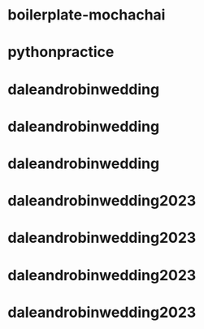 # boilerplate-mochachai
# pythonpractice
# daleandrobinwedding
# daleandrobinwedding
# daleandrobinwedding
# daleandrobinwedding2023
# daleandrobinwedding2023
# daleandrobinwedding2023
# daleandrobinwedding2023
